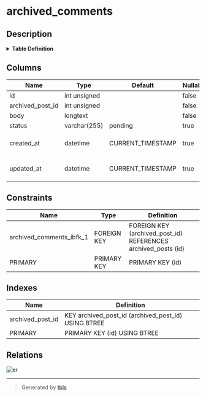 # archived_comments

## Description

<details>
<summary><strong>Table Definition</strong></summary>

```sql
CREATE TABLE `archived_comments` (
  `id` int unsigned NOT NULL AUTO_INCREMENT,
  `archived_post_id` int unsigned NOT NULL,
  `body` longtext NOT NULL,
  `status` varchar(255) DEFAULT 'pending',
  `created_at` datetime DEFAULT CURRENT_TIMESTAMP ON UPDATE CURRENT_TIMESTAMP,
  `updated_at` datetime DEFAULT CURRENT_TIMESTAMP ON UPDATE CURRENT_TIMESTAMP,
  PRIMARY KEY (`id`),
  KEY `archived_post_id` (`archived_post_id`),
  CONSTRAINT `archived_comments_ibfk_1` FOREIGN KEY (`archived_post_id`) REFERENCES `archived_posts` (`id`)
) ENGINE=InnoDB DEFAULT CHARSET=utf8mb3
```

</details>

## Columns

| Name | Type | Default | Nullable | Extra Definition | Children | Parents | Comment |
| ---- | ---- | ------- | -------- | ---------------- | -------- | ------- | ------- |
| id | int unsigned |  | false | auto_increment |  |  |  |
| archived_post_id | int unsigned |  | false |  |  | [archived_posts](archived_posts.md) |  |
| body | longtext |  | false |  |  |  |  |
| status | varchar(255) | pending | true |  |  |  |  |
| created_at | datetime | CURRENT_TIMESTAMP | true | DEFAULT_GENERATED on update CURRENT_TIMESTAMP |  |  |  |
| updated_at | datetime | CURRENT_TIMESTAMP | true | DEFAULT_GENERATED on update CURRENT_TIMESTAMP |  |  |  |

## Constraints

| Name | Type | Definition |
| ---- | ---- | ---------- |
| archived_comments_ibfk_1 | FOREIGN KEY | FOREIGN KEY (archived_post_id) REFERENCES archived_posts (id) |
| PRIMARY | PRIMARY KEY | PRIMARY KEY (id) |

## Indexes

| Name | Definition |
| ---- | ---------- |
| archived_post_id | KEY archived_post_id (archived_post_id) USING BTREE |
| PRIMARY | PRIMARY KEY (id) USING BTREE |

## Relations

![er](archived_comments.svg)

---

> Generated by [tbls](https://github.com/k1LoW/tbls)
